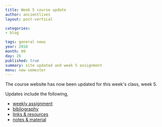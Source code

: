 ```yaml
---
title: Week 5 course update
author: ancientlives
layout: post-vertical

categories:
- blog

tags: general news
year: 2018
month: 09
day: 26
published: true
summary: site updated and week 5 assignment
menu: new-semester
---
```


The course website has now been updated for this week's class, week 5.

Updates include the following,

* [weekly assignment](/weekly_assignment)
* [bibliography](/bibliography)
* [links & resources](/links)
* [notes & material](/notes)
